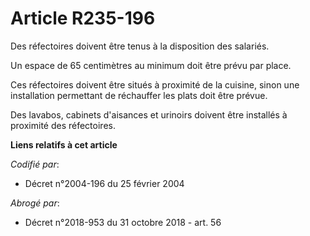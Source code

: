 # Article R235-196

Des réfectoires doivent être tenus à la disposition des salariés.

Un espace de 65 centimètres au minimum doit être prévu par place.

Ces réfectoires doivent être situés à proximité de la cuisine, sinon une installation permettant de réchauffer les plats doit
être prévue.

Des lavabos, cabinets d'aisances et urinoirs doivent être installés à proximité des réfectoires.

**Liens relatifs à cet article**

_Codifié par_:

  - Décret n°2004-196 du 25 février 2004

_Abrogé par_:

  - Décret n°2018-953 du 31 octobre 2018 - art. 56
